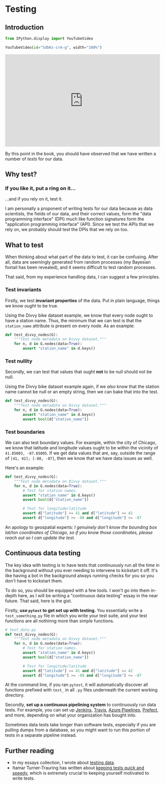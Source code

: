 # Testing

## Introduction




```python
from IPython.display import YouTubeVideo

YouTubeVideo(id="SdbKs-crm-g", width="100%")


```





<iframe
    width="100%"
    height="300"
    src="https://www.youtube.com/embed/SdbKs-crm-g"
    frameborder="0"
    allowfullscreen
></iframe>




By this point in the book, you should have observed
that we have written a number of _tests_ for our data.



## Why test?



### If you like it, put a ring on it...

...and if you rely on it, test it.

I am personally a proponent of writing tests for our data
because as data scientists,
the fields of our data, and their correct values,
form the "data programming interface" (DPI)
much like function signatures form
the "application programming interface" (API).
Since we test the APIs that we rely on,
we probably should test the DPIs that we rely on too.



## What to test

When thinking about what part of the data to test,
it can be confusing.
After all, data are seemingly generated
from random processes
(my Bayesian foxtail has been revealed),
and it seems difficult to test random processes.

That said, from my experience handling data,
I can suggest a few principles.



### Test invariants

Firstly, we test __invariant properties__ of the data.
Put in plain language, things we know _ought_ to be true.

Using the Divvy bike dataset example,
we know that every node ought to have a station name.
Thus, the minimum that we can test
is that the `station_name` attribute is present on every node.
As an example:

```python
def test_divvy_nodes(G):
    """Test node metadata on Divvy dataset."""
    for n, d in G.nodes(data=True):
        assert "station_name" in d.keys()
```



### Test nullity

Secondly, we can test that values that ought **not** to be null
should not be null.

Using the Divvy bike dataset example again,
if we _also_ know that the station name
cannot be null or an empty string,
then we can bake that into the test.

```python
def test_divvy_nodes(G):
    """Test node metadata on Divvy dataset."""
    for n, d in G.nodes(data=True):
        assert "station_name" in d.keys()
        assert bool(d["station_name"])
```



### Test boundaries

We can also test boundary values.
For example, within the city of Chicago,
we know that latitude and longitude values
ought to be within the vicinity of
`41.85003, -87.65005`.
If we get data values that are, say,
outside the range of `[41, 42]; [-88, -87]`,
then we know that we have data issues as well.

Here's an example:

```python
def test_divvy_nodes(G):
    """Test node metadata on Divvy dataset."""
    for n, d in G.nodes(data=True):
        # Test for station names.
        assert "station_name" in d.keys()
        assert bool(d["station_name"])

        # Test for longitude/latitude
        assert d["latitude"] >= 41 and d["latitude"] <= 42
        assert d["longitude"] >= -88 and d["longitude"] <= -87
```



An apology to geospatial experts: 
_I genuinely don't know the bounding box lat/lon coordinates of Chicago,
so if you know those coordinates, please reach out
so I can update the test._



## Continuous data testing

The key idea with testing is to have tests that continuously run
all the time in the background
without you ever needing to intervene to kickstart it off.
It's like having a bot in the background always running checks for you
so you don't have to kickstart them.

To do so, you should be equipped with a few tools.
I won't go into them in-depth here,
as I will be writing
a "continuous data testing" essay in the near future.
That said, here is the gist.

Firstly, **use `pytest` to get set up with testing.**
You essentially write a `test_something.py` file
in which you write your test suite,
and your test functions are all nothinng more than simple functions.

```python
# test_data.py
def test_divvy_nodes(G):
    """Test node metadata on Divvy dataset."""
    for n, d in G.nodes(data=True):
        # Test for station names.
        assert "station_name" in d.keys()
        assert bool(d["station_name"])

        # Test for longitude/latitude
        assert d["latitude"] >= 41 and d["latitude"] <= 42
        assert d["longitude"] >= -88 and d["longitude"] <= -87
```

At the command line, if you ran `pytest`,
it will automatically discover all functions prefixed with `test_`
in all `.py` files underneath the current working directory.

Secondly, **set up a continuous pipelining system**
to continuously run data tests.
For example, you can set up
[Jenkins](https://www.jenkins.io/),
[Travis](https://travis-ci.org/),
[Azure Pipelines](https://azure.microsoft.com/en-us/services/devops/pipelines/),
[Prefect](https://www.prefect.io/),
and more,
depending on what your organization has bought into.

Sometimes data tests take longer than software tests,
especially if you are pulling dumps from a database,
so you might want to run this portion of tests
in a separate pipeline instead.



## Further reading

- In my essays collection, I wrote about [testing data](https://ericmjl.github.io/essays-on-data-science/software-skills/testing/#tests-for-data).
- Itamar Turner-Trauring has written about [keeping tests quick and speedy](https://pythonspeed.com/articles/slow-tests-fast-feedback/), which is extremely crucial to keeping yourself motivated to write tests.


